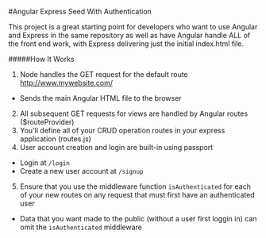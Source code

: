 #Angular Express Seed With Authentication

This project is a great starting point for developers
who want to use Angular and Express in the same repository
as well as have Angular handle ALL of the front end work, with Express
delivering just the initial index.html file.

#####How It Works

1.  Node handles the GET request for the default route http://www.mywebsite.com/
  *  Sends the main Angular HTML file to the browser
2.  All subsequent GET requests for views are handled by Angular routes ($routeProvider)
3.  You'll define all of your CRUD operation routes in your express application (routes.js)
4.  User account creation and login are built-in using passport
  *  Login at `/login`
  *  Create a new user account at `/signup`
5.  Ensure that you use the middleware function `isAuthenticated` for each of your new routes on any request that must first have an authenticated user
  *  Data that you want made to the public (without a user first loggin in) can omit the `isAuthenticated` middleware 
